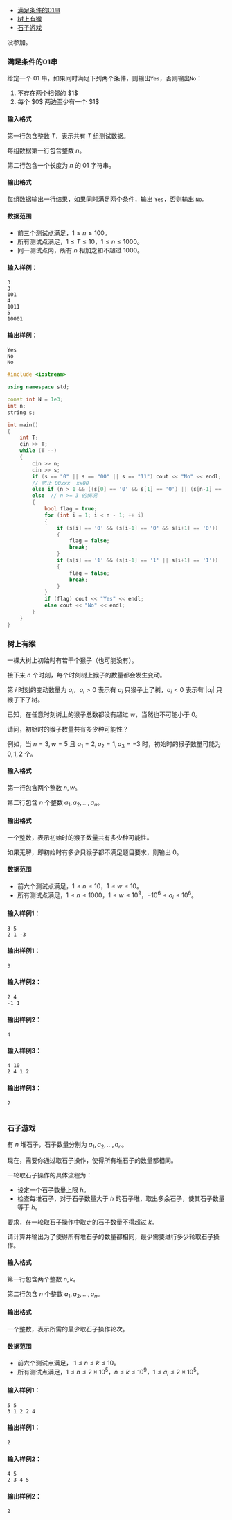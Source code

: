 
<!-- @import "[TOC]" {cmd="toc" depthFrom=1 depthTo=6 orderedList=false} -->

<!-- code_chunk_output -->

- [满足条件的01串](#满足条件的01串)
- [树上有猴](#树上有猴)
- [石子游戏](#石子游戏)

<!-- /code_chunk_output -->

没参加。

### 满足条件的01串

给定一个 $01$ 串，如果同时满足下列两个条件，则输出`Yes`，否则输出`No`：

<ol>
<li>不存在两个相邻的 $1$</li>
<li>每个 $0$ 两边至少有一个 $1$</li>
</ol>
<h4>输入格式</h4>

第一行包含整数 $T$，表示共有 $T$ 组测试数据。

每组数据第一行包含整数 $n$。

第二行包含一个长度为 $n$ 的 $01$ 字符串。

<h4>输出格式</h4>

每组数据输出一行结果，如果同时满足两个条件，输出 `Yes`，否则输出 `No`。

<h4>数据范围</h4>

- 前三个测试点满足，$1 \le n \le 100$。
- 所有测试点满足，$1 \le T \le 10$，$1 \le n \le 1000$。
- 同一测试点内，所有 $n$ 相加之和不超过 $1000$。

<h4>输入样例：</h4>

```
3
3
101
4
1011
5
10001
```

<h4>输出样例：</h4>

```
Yes
No
No
```

```cpp
#include <iostream>

using namespace std;

const int N = 1e3;
int n;
string s;

int main()
{
    int T;
    cin >> T;
    while (T --)
    {
        cin >> n;
        cin >> s;
        if (s == "0" || s == "00" || s == "11") cout << "No" << endl;
        // 防止 00xxx  xx00
        else if (n > 1 && ((s[0] == '0' && s[1] == '0') || (s[n-1] == '0' && s[n-2] == '0'))) cout << "No" << endl;
        else  // n >= 3 的情况
        {
            bool flag = true;
            for (int i = 1; i < n - 1; ++ i)
            {
                if (s[i] == '0' && (s[i-1] == '0' && s[i+1] == '0'))
                {
                    flag = false;
                    break;
                }
                if (s[i] == '1' && (s[i-1] == '1' || s[i+1] == '1'))
                {
                    flag = false;
                    break;
                }
            }
            if (flag) cout << "Yes" << endl;
            else cout << "No" << endl;
        }
    }
}
```

### 树上有猴

一棵大树上初始时有若干个猴子（也可能没有）。

接下来 $n$ 个时刻，每个时刻树上猴子的数量都会发生变动。

第 $i$ 时刻的变动数量为 $a_i$，$a_i > 0$ 表示有 $a_i$ 只猴子上了树，$a_i < 0$ 表示有 $|a_i|$ 只猴子下了树。

已知，在任意时刻树上的猴子总数都没有超过 $w$，当然也不可能小于 $0$。

请问，初始时的猴子数量共有多少种可能性？

例如，当 $n=3,w=5$ 且 $a_1=2,a_2=1,a_3=-3$ 时，初始时的猴子数量可能为 $0,1,2$ 个。

<h4>输入格式</h4>

第一行包含两个整数 $n,w$。

第二行包含 $n$ 个整数 $a_1,a_2,...,a_n$。

<h4>输出格式</h4>

一个整数，表示初始时的猴子数量共有多少种可能性。

如果无解，即初始时有多少只猴子都不满足题目要求，则输出 $0$。

<h4>数据范围</h4>

- 前六个测试点满足，$1 \le n \le 10$，$1 \le w \le 10$。
- 所有测试点满足，$1 \le n \le 1000$，$1 \le w \le 10^9$，$-10^6 \le a_i \le 10^6$。

<h4>输入样例1：</h4>

```
3 5
2 1 -3
```

<h4>输出样例1：</h4>

```
3
```

<h4>输入样例2：</h4>

```
2 4
-1 1
```

<h4>输出样例2：</h4>

```
4
```

<h4>输入样例3：</h4>

```
4 10
2 4 1 2
```

<h4>输出样例3：</h4>

```
2
```

```cpp

```

### 石子游戏

有 $n$ 堆石子，石子数量分别为 $a_1,a_2,...,a_n$。

现在，需要你通过取石子操作，使得所有堆石子的数量都相同。

一轮取石子操作的具体流程为：

- 设定一个石子数量上限 $h$。
- 检查每堆石子，对于石子数量大于 $h$ 的石子堆，取出多余石子，使其石子数量等于 $h$。

要求，在一轮取石子操作中取走的石子数量不得超过 $k$。

请计算并输出为了使得所有堆石子的数量都相同，最少需要进行多少轮取石子操作。

<h4>输入格式</h4>

第一行包含两个整数 $n,k$。

第二行包含 $n$ 个整数 $a_1,a_2,...,a_n$。

<h4>输出格式</h4>

一个整数，表示所需的最少取石子操作轮次。

<h4>数据范围</h4>

- 前六个测试点满足， $1 \le n \le k \le 10$。
- 所有测试点满足，$1 \le n \le 2 \times 10^5$，$n \le k \le 10^9$，$1 \le a_i \le 2 \times 10^5$。

<h4>输入样例1：</h4>

```
5 5
3 1 2 2 4
```

<h4>输出样例1：</h4>

```
2
```

<h4>输入样例2：</h4>

```
4 5
2 3 4 5
```

<h4>输出样例2：</h4>

```
2
```

```cpp

```
